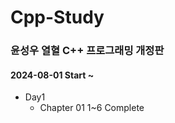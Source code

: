 # Cpp-Study

### 윤성우 열혈 C++ 프로그래밍 개정판

#### 2024-08-01 Start ~ 

+ Day1
  + Chapter 01 1~6 Complete

